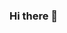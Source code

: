 ### Hi there 👋

<style>
 background{
     background-image: radial-gradient(
    rgba(255, 255, 255, 0.2) 8%, 
    transparent 8%
  );
  background-size: 3px 3px;
  height: 100%;
  width: 100%;
 }
</style>


<!--
**ThunderCatXp/ThunderCatXp** is a ✨ _special_ ✨ repository because its `README.md` (this file) appears on your GitHub profile.

Here are some ideas to get you started:

- 🔭 I’m currently working on ...
- 🌱 I’m currently learning ...
- 👯 I’m looking to collaborate on ...
- 🤔 I’m looking for help with ...
- 💬 Ask me about ...
- 📫 How to reach me: ...
- 😄 Pronouns: ...
- ⚡ Fun fact: ...
-->
